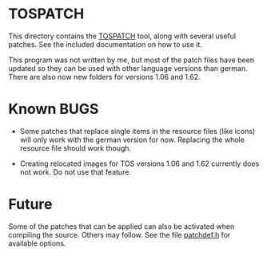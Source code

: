 # TOSPATCH

This directory contains the [TOSPATCH](https://github.com/markusheiden/tospatch) tool, along with
several useful patches. See the included documentation
on how to use it.

This program was not written by me, but most of the
patch files have been updated so they can be used with
other language versions than german. There are also
now new folders for versions 1.06 and 1.62.

# Known BUGS

 * Some patches that replace single items in the resource files (like icons)
   will only work with the german version for now. Replacing the whole
   resource file should work though.

 * Creating relocated images for TOS versions 1.06 and 1.62 currently
   does not work. Do not use that feature.

# Future

Some of the patches that can be applied can also be activated when
compiling the source. Others may follow.  See the file
[patchdef.h](/common/patchdef.h) for available options.

